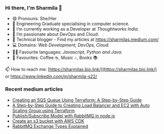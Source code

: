### Hi there, I'm Sharmila 👋

- 😄 Pronouns: She/Her
- 🏫 Engineering Graduate specialising in computer science.
- 🔭 I’m currently working as a Developer at _Thoughtworks India._
- 🌱 I’m passionate about DevOps and Cloud.
- 🌟 Technical blogger - Find my articles at https://sharmilas.medium.com/
- 💻 Domains: _Web Development, DevOps, Cloud._
- 👩‍💻 Favourite languages: _Javascript, Python and Java._
- 💞 Favourites: Coffee ☕, Music 🎶, Books 📚

📫 How to reach me: [https://sharmilas.bio.link/](https://sharmilas.bio.link/) or https://www.linkedin.com/in/sharmila-s22/

### Recent medium articles
<!-- MEDIUM-STORY-LIST:START -->
- [Creating an SQS Queue Using Terraform: A Step-by-Step Guide](https://sharmilas.medium.com/creating-an-sqs-queue-using-terraform-a-step-by-step-guide-54f1005dc616?source=rss-5da727287624------2)
- [A Step-by-Step Guide to Creating Load Balancer and EC2 with Auto Scaling Group using Terraform](https://sharmilas.medium.com/a-step-by-step-guide-to-creating-load-balancer-and-ec2-with-auto-scaling-group-using-terraform-752afd44df8e?source=rss-5da727287624------2)
- [Publish/Subscribe Model with RabbitMQ in node.js](https://blog.devops.dev/publish-subscribe-model-with-rabbitmq-in-node-js-1be74234df60?source=rss-5da727287624------2)
- [Create an s3 bucket with AWS CDK](https://blog.devops.dev/create-an-s3-bucket-with-aws-cdk-e012b43c3511?source=rss-5da727287624------2)
- [RabbitMQ Exchange Types Explained](https://blog.devops.dev/rabbitmq-exchange-types-explained-5fd9086595f5?source=rss-5da727287624------2)
<!-- MEDIUM-STORY-LIST:END -->

<!--
**SharmilaS22/SharmilaS22** is a ✨ _special_ ✨ repository because its `README.md` (this file) appears on your GitHub profile.

Here are some ideas to get you started:

- 🔭 I’m currently working on ...
- 🌱 I’m currently learning ...
- 👯 I’m looking to collaborate on ...
- 🤔 I’m looking for help with ...
- 💬 Ask me about ...
- 📫 How to reach me: ...
- 😄 Pronouns: ...
- ⚡ Fun fact: ...
-->
